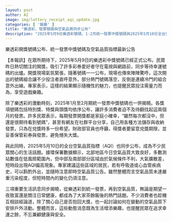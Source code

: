```yaml
---
layout: post
author: AI
image: img/lottery_receipt_aqi_update.jpg
categories: [ '娛樂' ]
title: "樂透彩、發票號碼與空氣品質同步公布"
description: "2025年5月9日樂透彩號碼、1-2月統一發票中獎號碼與2025年5月10日全台空氣品質指標最新公告，成為民眾關心的熱門話題，從幸運中獎到日常健康，一同關注與討論。"
---
```

樂透彩開獎號碼公布、統一發票中獎號碼及空氣品質指標最新公告

【本報訊】在眾所期待下，2025年5月9日的樂透彩中獎號碼已經正式公布。民眾昨日熱切關注的開獎，吸引了許多彩券愛好者守在電視與網路前，同步等待幸運號碼的出爐。開獎現場氣氛緊張，隨著號碼一一公布，現場也傳來陣陣驚呼。這次開出的號碼組合讓不少投注者直呼意外，部分熱門號碼落空，反倒是連續冷門的組合意外出線。專家表示，這樣的結果顯示隨機性的魅力，也提醒民眾投注需量力而為，享受遊戲樂趣。

除了樂透彩的激動時刻，2025年1月至2月期統一發票中獎號碼也一併揭曉。各獎項號碼包括特別獎、特獎與頭獎均依序公布，讓許多消費者迫不及待翻找起這兩個月的發票。許多民眾表示，每期發票開獎都是家庭小確幸，“雖然每次都沒中，但還是很期待看到號碼”，甚至有網友在社群平台分享，自己用各種方法儲存與收納發票，只為在兌獎時多一份希望。財政部官員也呼籲，得獎者要留意兌獎期限，並妥善保管彩券與發票，避免憾失大獎。

與此同時，2025年5月10日的全台空氣品質指標（AQI）也同步公布，成為不少民眾關心的生活話題。據環保署數據顯示，北部地區今日空氣品質大致良好，多數測站數值在低風險範圍內，但中部及南部部分區域由於氣候條件不利，大氣擴散差，短時段出現AQI偏高現象。專家建議這些區域的居民，若有呼吸道或心血管疾病史，可以斟酌外出，並隨時注意即時空氣品質公告。雖然整體而言空氣品質未達嚴重污染程度，但短時間內的變化仍須注意。

三項重要生活訊息同步揭曉，從樂透彩到統一發票，再到空氣品質，無論是期望一夜致富還是關注日常健康，都成為了大家茶餘飯後的熱門話題。不少消費者也趁機互相談經論道，除了關心自己是否抱回大獎，也一起討論如何在變動的空氣品質下安排戶外活動。整體而言，這些動態消息既為生活增添樂趣，也提醒民眾在追求幸運之餘，不忘兼顧健康與安全。